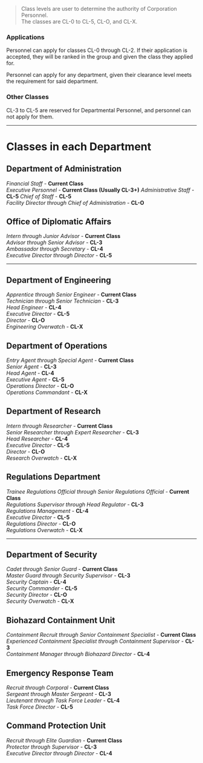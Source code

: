 > Class levels are user to determine the authority of Corporation Personnel.  
> The classes are CL-0 to CL-5, CL-O, and CL-X.

### Applications
Personnel can apply for classes CL-0 through CL-2. If their application is accepted, they will be ranked in the group and given the class they applied for.

Personnel can apply for any department, given their clearance level meets the requirement for said department.

### Other Classes
CL-3 to CL-5 are reserved for Departmental Personnel, and personnel can not apply for them.

---

# Classes in each Department

## Department of Administration
*Financial Staff* - **Current Class**  
*Executive Personnel* - **Current Class (Usually CL-3+)**
*Administrative Staff* - **CL-5**
*Chief of Staff* - **CL-5**  
*Facility Director through Chief of Administration* - **CL-O**

## Office of Diplomatic Affairs
*Intern through Junior Advisor* - **Current Class**  
*Advisor through Senior Advisor* - **CL-3**  
*Ambassador through Secretary* - **CL-4**  
*Executive Director through Director* - **CL-5**

---

## Department of Engineering
*Apprentice through Senior Engineer* - **Current Class**  
*Technician through Senior Technician* - **CL-3**  
*Head Engineer* - **CL-4**  
*Executive Director* - **CL-5**  
*Director* - **CL-O**  
*Engineering Overwatch* - **CL-X**  

## Department of Operations
*Entry Agent through Special Agent* - **Current Class**  
*Senior Agent* - **CL-3**  
*Head Agent* - **CL-4**  
*Executive Agent* - **CL-5**  
*Operations Director* - **CL-O**  
*Operations Commandant* - **CL-X**  

## Department of Research
*Intern through Researcher* - **Current Class**  
*Senior Researcher through Expert Researcher* - **CL-3**  
*Head Researcher* - **CL-4**  
*Executive Director* - **CL-5**  
*Director* - **CL-O**  
*Research Overwatch* - **CL-X**

## Regulations Department
*Trainee Regulations Official through Senior Regulations Official* - **Current Class**  
*Regulations Supervisor	through Head Regulator* - **CL-3**  
*Regulations Management* - **CL-4**  
*Executive Director* - **CL-5**  
*Regulations Director* - **CL-O**  
*Regulations Overwatch* - **CL-X**

---

## Department of Security
*Cadet through Senior Guard* - **Current Class**  
*Master Guard through Security Supervisor* - **CL-3**  
*Security Captain* - **CL-4**  
*Security Commander* - **CL-5**  
*Security Director* - **CL-O**  
*Security Overwatch* - **CL-X**

## Biohazard Containment Unit
*Containment Recruit through Senior Containment Specialist* - **Current Class**  
*Experienced Containment Specialist through Containment Supervisor* - **CL-3**  
*Containment Manager through Biohazard Director* - **CL-4**

## Emergency Response Team
*Recruit through Corporal* - **Current Class**  
*Sergeant through Master Sergeant* - **CL-3**  
*Lieutenant through Task Force Leader* - **CL-4**  
*Task Force Director* - **CL-5**

## Command Protection Unit
*Recruit through Elite Guardian* - **Current Class**  
*Protector through Supervisor* - **CL-3**  
*Executive Director through Director* -  **CL-4**
